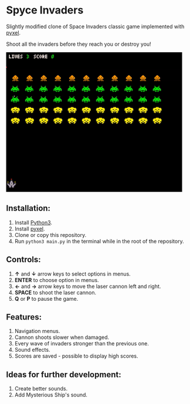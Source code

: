 # Spyce Invaders #
Slightly modified clone of Space Invaders classic game 
implemented with [pyxel](https://github.com/kitao/pyxel).

Shoot all the invaders before they reach you or destroy you!

![Demo!](https://github.com/skamieniarz/spyce-invaders/blob/master/demo.gif)

## Installation: ##

1. Install [Python3](https://www.python.org).
2. Install [pyxel](https://github.com/kitao/pyxel).
3. Clone or copy this repository.
4. Run `python3 main.py` in the terminal while in the root of the repository.

## Controls: ##

1. **↑** and **↓** arrow keys to select options in menus.
2. **ENTER** to choose option in menus.
3. **←** and **→** arrow keys to move the laser cannon left and right.
4. **SPACE** to shoot the laser cannon.
5. **Q** or **P** to pause the game.

## Features: ##

1. Navigation menus.
2. Cannon shoots slower when damaged.
3. Every wave of invaders stronger than the previous one.
4. Sound effects.
5. Scores are saved - possible to display high scores.

## Ideas for further development: ##

1. Create better sounds.
2. Add Mysterious Ship's sound.